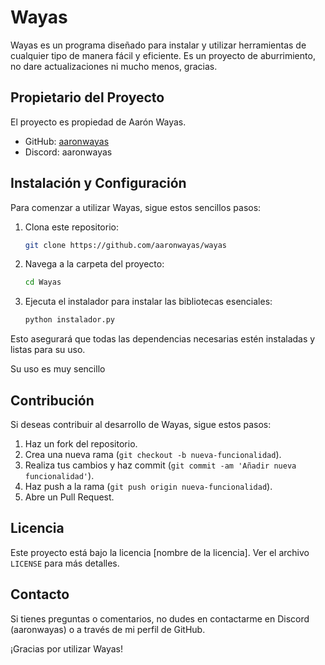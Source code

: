 # Wayas

Wayas es un programa diseñado para instalar y utilizar herramientas de cualquier tipo de manera fácil y eficiente. Es un proyecto de aburrimiento, no dare actualizaciones ni mucho menos, gracias.
## Propietario del Proyecto

El proyecto es propiedad de Aarón Wayas.

- GitHub: [aaronwayas](https://github.com/aaronwayas)
- Discord: aaronwayas

## Instalación y Configuración

Para comenzar a utilizar Wayas, sigue estos sencillos pasos:

1. Clona este repositorio:

    ```bash
    git clone https://github.com/aaronwayas/wayas
    ```

2. Navega a la carpeta del proyecto:

    ```bash
    cd Wayas
    ```

3. Ejecuta el instalador para instalar las bibliotecas esenciales:

    ```bash
    python instalador.py
    ```

Esto asegurará que todas las dependencias necesarias estén instaladas y listas para su uso.

Su uso es muy sencillo

## Contribución

Si deseas contribuir al desarrollo de Wayas, sigue estos pasos:

1. Haz un fork del repositorio.
2. Crea una nueva rama (`git checkout -b nueva-funcionalidad`).
3. Realiza tus cambios y haz commit (`git commit -am 'Añadir nueva funcionalidad'`).
4. Haz push a la rama (`git push origin nueva-funcionalidad`).
5. Abre un Pull Request.

## Licencia

Este proyecto está bajo la licencia [nombre de la licencia]. Ver el archivo `LICENSE` para más detalles.

## Contacto

Si tienes preguntas o comentarios, no dudes en contactarme en Discord (aaronwayas) o a través de mi perfil de GitHub.

¡Gracias por utilizar Wayas!
